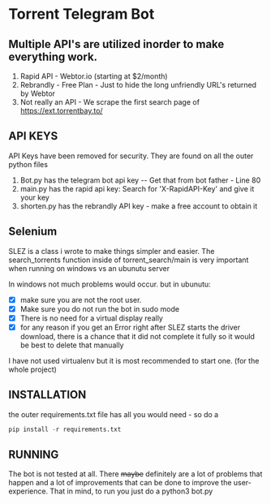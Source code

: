 # Torrent Telegram Bot

## Multiple API's are utilized inorder to make everything work.
1. Rapid API - Webtor.io (starting at $2/month)
2. Rebrandly - Free Plan - Just to hide the long unfriendly URL's returned by Webtor
3. Not really an API - We scrape the first search page of https://ext.torrentbay.to/

## API KEYS
API Keys have been removed for security. They are found on all the outer python files
1. Bot.py has the telegram bot api key -- Get that from bot father - Line 80
2. main.py has the rapid api key: Search for 'X-RapidAPI-Key' and give it your key
3. shorten.py has the rebrandly API key - make a free account to  obtain it

## Selenium
SLEZ is a class i wrote to make things simpler and easier. 
The search_torrents function inside of torrent_search/main is very important when running on windows vs an ubunutu server

In windows not much problems would occur. but in ubunutu:
- [x] make sure you are not the root user.
- [x] Make sure you do not run the bot in sudo mode
- [x] There is no need for a virtual display really
- [x] for any reason if you get an Error right after SLEZ starts the driver download, there is a chance that it did not complete it fully so it would be best to delete that manually

I have not used virtualenv but it is most recommended to start one. (for the whole project)

## INSTALLATION
the outer requirements.txt file has all you would need - so do a 

```python 
pip install -r requirements.txt
```

## RUNNING
The bot is not tested at all. There ~~maybe~~ definitely are a lot of problems that happen and a lot of improvements that can be done to improve the user-experience. That in mind, to run you just do a python3 bot.py
